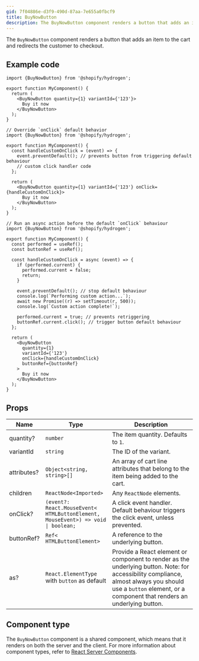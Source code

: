 ```yaml
---
gid: 7f04886e-d3f9-490d-87aa-7e655a0fbcf9
title: BuyNowButton
description: The BuyNowButton component renders a button that adds an item to the cart and redirects the customer to checkout.
---
```


The `BuyNowButton` component renders a button that adds an item to the cart and redirects the customer to checkout.

## Example code

```tsx
import {BuyNowButton} from '@shopify/hydrogen';

export function MyComponent() {
  return (
    <BuyNowButton quantity={1} variantId={'123'}>
      Buy it now
    </BuyNowButton>
  );
}
```

```tsx
// Override `onClick` default behavior
import {BuyNowButton} from '@shopify/hydrogen';

export function MyComponent() {
  const handleCustomOnClick = (event) => {
    event.preventDefault(); // prevents button from triggering default behaviour
    // custom click handler code
  };

  return (
    <BuyNowButton quantity={1} variantId={'123'} onClick={handleCustomOnClick}>
      Buy it now
    </BuyNowButton>
  );
}
```

```tsx
// Run an async action before the default `onClick` behaviour
import {BuyNowButton} from '@shopify/hydrogen';

export function MyComponent() {
  const performed = useRef();
  const buttonRef = useRef();

  const handleCustomOnClick = async (event) => {
    if (performed.current) {
      performed.current = false;
      return;
    }

    event.preventDefault(); // stop default behaviour
    console.log(`Performing custom action...`);
    await new Promise((r) => setTimeout(r, 500));
    console.log(`Custom action complete!`);

    performed.current = true; // prevents retriggering
    buttonRef.current.click(); // trigger button default behaviour
  };

  return (
    <BuyNowButton
      quantity={1}
      variantId={'123'}
      onClick={handleCustomOnClick}
      buttonRef={buttonRef}
    >
      Buy it now
    </BuyNowButton>
  );
}
```

## Props

| Name        | Type                                                                                                     | Description                                                                                                                                                                                                     |
| ----------- | -------------------------------------------------------------------------------------------------------- | --------------------------------------------------------------------------------------------------------------------------------------------------------------------------------------------------------------- |
| quantity?   | <code>number</code>                                                                                      | The item quantity. Defaults to `1`.                                                                                                                                                                               |
| variantId   | <code>string</code>                                                                                      | The ID of the variant.                                                                                                                                                                                          |
| attributes? | <code>Object<<wbr>string, string<wbr>>[]</code>                                                          | An array of cart line attributes that belong to the item being added to the cart.                                                                                                                               |
| children    | <code>ReactNode<<wbr>Imported<wbr>></code>                                                               | Any `ReactNode` elements.                                                                                                                                                                                       |
| onClick?    | <code>(event?: React.MouseEvent<<wbr>HTMLButtonElement, MouseEvent<wbr>>) => void &#124; boolean;</code> | A click event handler. Default behaviour triggers the click event, unless prevented.                                                                                                                            |
| buttonRef?  | <code>Ref<<wbr>HTMLButtonElement<wbr>> </code>                                                           | A reference to the underlying button.                                                                                                                                                                           |
| as?         | <code>React.ElementType</code> with `button` as default                                                  | Provide a React element or component to render as the underlying button. Note: for accessibility compliance, almost always you should use a `button` element, or a component that renders an underlying button. |

## Component type

The `BuyNowButton` component is a shared component, which means that it renders on both the server and the client. For more information about component types, refer to [React Server Components](https://shopify.dev/custom-storefronts/hydrogen/framework/react-server-components).
